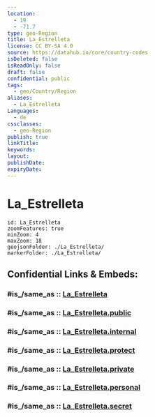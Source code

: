 ```yaml
---
location:
  - 19
  - -71.7
type: geo-Region
title: La_Estrelleta
license: CC BY-SA 4.0
source: https://datahub.io/core/country-codes
isDeleted: false
isReadOnly: false
draft: false
confidential: public
tags:
  - geo/Country/Region
aliases:
  - La_Estrelleta
Languages:
  - de
cssclasses:
  - geo-Region
publish: true
linkTitle:
keywords:
layout:
publishDate:
expiryDate:
---
```


# La_Estrelleta

```leaflet
id: La_Estrelleta
zoomFeatures: true 
minZoom: 4 
maxZoom: 18
geojsonFolder: ./La_Estrelleta/
markerFolder: ./La_Estrelleta/
```


## Confidential Links & Embeds: 

### #is_/same_as :: [La_Estrelleta](/_Standards/Earth/Continent/America~Caribbean/Dominican_Rep/provinces~Dominican_Rep/La_Estrelleta.md) 

### #is_/same_as :: [La_Estrelleta.public](/_public/Earth/Continent/America~Caribbean/Dominican_Rep/provinces~Dominican_Rep/La_Estrelleta.public.md) 

### #is_/same_as :: [La_Estrelleta.internal](/_internal/Earth/Continent/America~Caribbean/Dominican_Rep/provinces~Dominican_Rep/La_Estrelleta.internal.md) 

### #is_/same_as :: [La_Estrelleta.protect](/_protect/Earth/Continent/America~Caribbean/Dominican_Rep/provinces~Dominican_Rep/La_Estrelleta.protect.md) 

### #is_/same_as :: [La_Estrelleta.private](/_private/Earth/Continent/America~Caribbean/Dominican_Rep/provinces~Dominican_Rep/La_Estrelleta.private.md) 

### #is_/same_as :: [La_Estrelleta.personal](/_personal/Earth/Continent/America~Caribbean/Dominican_Rep/provinces~Dominican_Rep/La_Estrelleta.personal.md) 

### #is_/same_as :: [La_Estrelleta.secret](/_secret/Earth/Continent/America~Caribbean/Dominican_Rep/provinces~Dominican_Rep/La_Estrelleta.secret.md)

